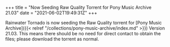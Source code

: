 +++
title = "Now Seeding Raw Quality Torrent for Pony Music Archive 21.03"
date = "2021-06-02T19:49:31Z"
+++

Rainwater Tornado is now seeding the Raw Quality torrent for [Pony Music Archive]({{< relref "/collections/pony-music-archive/index.md" >}}) Version 21.03. This means there should be no need for direct contact to obtain the files; please download the torrent as normal.